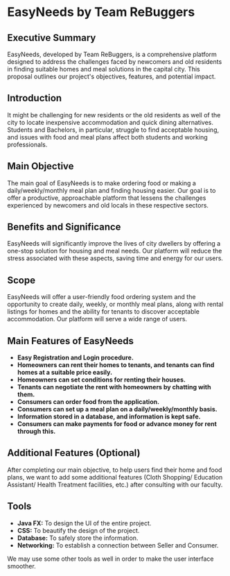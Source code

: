# EasyNeeds by Team ReBuggers

## Executive Summary

EasyNeeds, developed by Team ReBuggers, is a comprehensive platform designed to address the challenges faced by newcomers and old residents in finding suitable homes and meal solutions in the capital city. This proposal outlines our project's objectives, features, and potential impact.

## Introduction

It might be challenging for new residents or the old residents as well of the city to locate inexpensive accommodation and quick dining alternatives. Students and Bachelors, in particular, struggle to find acceptable housing, and issues with food and meal plans affect both students and working professionals.

## Main Objective

The main goal of EasyNeeds is to make ordering food or making a daily/weekly/monthly meal plan and finding housing easier. Our goal is to offer a productive, approachable platform that lessens the challenges experienced by newcomers and old locals in these respective sectors.

## Benefits and Significance

EasyNeeds will significantly improve the lives of city dwellers by offering a one-stop solution for housing and meal needs. Our platform will reduce the stress associated with these aspects, saving time and energy for our users.

## Scope

EasyNeeds will offer a user-friendly food ordering system and the opportunity to create daily, weekly, or monthly meal plans, along with rental listings for homes and the ability for tenants to discover acceptable accommodation. Our platform will serve a wide range of users.

## Main Features of EasyNeeds

- **Easy Registration and Login procedure.**
- **Homeowners can rent their homes to tenants, and tenants can find homes at a suitable price easily.**
- **Homeowners can set conditions for renting their houses.**
- **Tenants can negotiate the rent with homeowners by chatting with them.**
- **Consumers can order food from the application.**
- **Consumers can set up a meal plan on a daily/weekly/monthly basis.**
- **Information stored in a database, and information is kept safe.**
- **Consumers can make payments for food or advance money for rent through this.**

## Additional Features (Optional)

After completing our main objective, to help users find their home and food plans, we want to add some additional features (Cloth Shopping/ Education Assistant/ Health Treatment facilities, etc.) after consulting with our faculty.

## Tools

- **Java FX:** To design the UI of the entire project.
- **CSS:** To beautify the design of the project.
- **Database:** To safely store the information.
- **Networking:** To establish a connection between Seller and Consumer.

We may use some other tools as well in order to make the user interface smoother.
